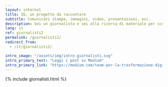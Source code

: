 ```yaml
---
layout: internal
title: IO, un progetto da raccontare
subtitle: Comunicati stampa, immagini, video, presentazioni, ecc.
description: Sei un giornalista e sei alla ricerca di materiale per scrivere un articolo sul progetto IO? In questa area puoi trovare informazioni, comunicati stampa, presentazioni e altre risorse multimediali da poter scaricare.
lang: it
ref: giornalisti2
permalink: /giornalisti2/
redirect_from:
  - /it/giornalisti2/

intro_image: "/assets/img/intro-giornalisti.svg"
intro_primary_text: "Leggi i post su Medium"
intro_primary_link: "https://medium.com/team-per-la-trasformazione-digitale/progetto-io-app-servizi-pubblici/home"
---
```


{% include giornalisti.html %}
